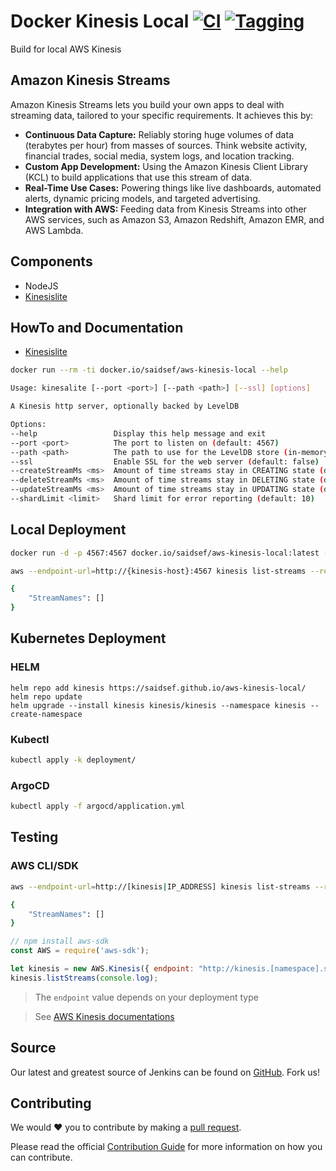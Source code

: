 # Docker Kinesis Local [![CI](https://github.com/saidsef/aws-kinesis-local/actions/workflows/docker.yml/badge.svg)](#howto-and-documentation) [![Tagging](https://github.com/saidsef/aws-kinesis-local/actions/workflows/charts.yml/badge.svg)](#howto-and-documentation)

Build for local AWS Kinesis

## Amazon Kinesis Streams

Amazon Kinesis Streams lets you build your own apps to deal with streaming data, tailored to your specific requirements. It achieves this by:

* **Continuous Data Capture:** Reliably storing huge volumes of data (terabytes per hour) from masses of sources. Think website activity, financial trades, social media, system logs, and location tracking.
* **Custom App Development:** Using the Amazon Kinesis Client Library (KCL) to build applications that use this stream of data.
* **Real-Time Use Cases:** Powering things like live dashboards, automated alerts, dynamic pricing models, and targeted advertising.
* **Integration with AWS:** Feeding data from Kinesis Streams into other AWS services, such as Amazon S3, Amazon Redshift, Amazon EMR, and AWS Lambda.

## Components

* NodeJS
* [Kinesislite](https://github.com/mhart/kinesalite)

## HowTo and Documentation

* [Kinesislite](https://github.com/mhart/kinesalite)

 ```bash
docker run --rm -ti docker.io/saidsef/aws-kinesis-local --help

 Usage: kinesalite [--port <port>] [--path <path>] [--ssl] [options]

 A Kinesis http server, optionally backed by LevelDB

 Options:
 --help                 Display this help message and exit
 --port <port>          The port to listen on (default: 4567)
 --path <path>          The path to use for the LevelDB store (in-memory by default)
 --ssl                  Enable SSL for the web server (default: false)
 --createStreamMs <ms>  Amount of time streams stay in CREATING state (default: 500)
 --deleteStreamMs <ms>  Amount of time streams stay in DELETING state (default: 500)
 --updateStreamMs <ms>  Amount of time streams stay in UPDATING state (default: 500)
 --shardLimit <limit>   Shard limit for error reporting (default: 10)
 ```

## Local Deployment

```bash
docker run -d -p 4567:4567 docker.io/saidsef/aws-kinesis-local:latest --help
```

```bash
aws --endpoint-url=http://{kinesis-host}:4567 kinesis list-streams --region eu-west-1

{
    "StreamNames": []
}
```

## Kubernetes Deployment

### HELM

```shell
helm repo add kinesis https://saidsef.github.io/aws-kinesis-local/
helm repo update
helm upgrade --install kinesis kinesis/kinesis --namespace kinesis --create-namespace
```

### Kubectl

```bash
kubectl apply -k deployment/

```

### ArgoCD

```bash
kubectl apply -f argocd/application.yml
```

## Testing

### AWS CLI/SDK

```bash
aws --endpoint-url=http://[kinesis|IP_ADDRESS] kinesis list-streams --region eu-west-1

{
    "StreamNames": []
}
```

```javascript
// npm install aws-sdk
const AWS = require('aws-sdk');

let kinesis = new AWS.Kinesis({ endpoint: "http://kinesis.[namespace].svc", region: "eu-west-1"})
kinesis.listStreams(console.log);
```

> The `endpoint` value depends on your deployment type

> See [AWS Kinesis documentations](https://docs.aws.amazon.com/AWSJavaScriptSDK/latest/AWS/Kinesis.html)

## Source

Our latest and greatest source of Jenkins can be found on [GitHub](#deployment). Fork us!

## Contributing

We would :heart:  you to contribute by making a [pull request](https://github.com/saidsef/aws-kinesis-local/pulls).

Please read the official [Contribution Guide](./CONTRIBUTING.md) for more information on how you can contribute.
